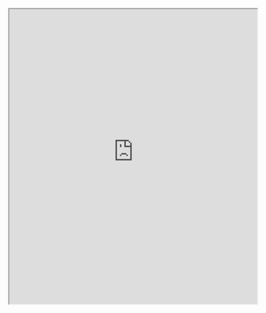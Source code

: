 
<iframe src="https://raw.githubusercontent.com/iamvee/data/refs/heads/master/posters/BMES2025/poster.pdf" width="100%" height="600px">
</iframe>
